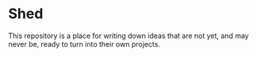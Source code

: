 # Shed

This repository is a place for writing down ideas that are not yet, and may never be,
ready to turn into their own projects.
